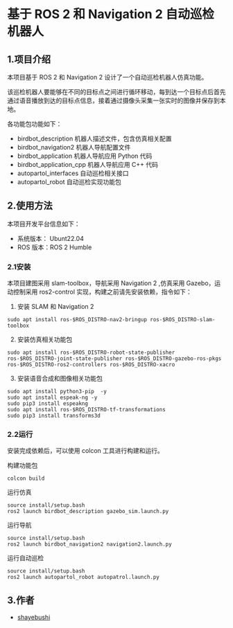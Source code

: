 # 基于 ROS 2 和 Navigation 2 自动巡检机器人

## 1.项目介绍

本项目基于 ROS 2 和  Navigation 2 设计了一个自动巡检机器人仿真功能。

该巡检机器人要能够在不同的目标点之间进行循环移动，每到达一个目标点后首先通过语音播放到达的目标点信息，接着通过摄像头采集一张实时的图像并保存到本地。

各功能包功能如下：
- birdbot_description 机器人描述文件，包含仿真相关配置
- birdbot_navigation2 机器人导航配置文件
- birdbot_application 机器人导航应用 Python 代码
- birdbot_application_cpp 机器人导航应用 C++ 代码
- autopartol_interfaces  自动巡检相关接口
- autopartol_robot  自动巡检实现功能包

## 2.使用方法

本项目开发平台信息如下：

- 系统版本： Ubunt22.04
- ROS 版本：ROS 2 Humble

### 2.1安装

本项目建图采用 slam-toolbox，导航采用 Navigation 2 ,仿真采用 Gazebo，运动控制采用 ros2-control 实现，构建之前请先安装依赖，指令如下：

1. 安装 SLAM 和 Navigation 2

```
sudo apt install ros-$ROS_DISTRO-nav2-bringup ros-$ROS_DISTRO-slam-toolbox
```

2. 安装仿真相关功能包

```
sudo apt install ros-$ROS_DISTRO-robot-state-publisher  ros-$ROS_DISTRO-joint-state-publisher ros-$ROS_DISTRO-gazebo-ros-pkgs ros-$ROS_DISTRO-ros2-controllers ros-$ROS_DISTRO-xacro
```

3. 安装语音合成和图像相关功能包

```
sudo apt install python3-pip  -y
sudo apt install espeak-ng -y
sudo pip3 install espeakng
sudo apt install ros-$ROS_DISTRO-tf-transformations
sudo pip3 install transforms3d
```

### 2.2运行

安装完成依赖后，可以使用 colcon 工具进行构建和运行。

构建功能包

```
colcon build
```

运行仿真

```
source install/setup.bash
ros2 launch birdbot_description gazebo_sim.launch.py
```

运行导航

```
source install/setup.bash
ros2 launch birdbot_navigation2 navigation2.launch.py
```

运行自动巡检

```
source install/setup.bash
ros2 launch autopartol_robot autopatrol.launch.py
```

## 3.作者

- [shayebushi](https://github.com/JunliangBian/ros2_learning)

